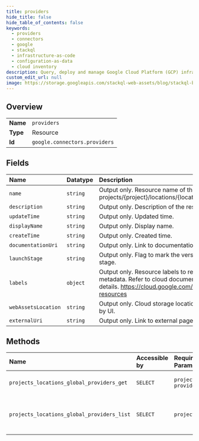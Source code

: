 ```yaml
---
title: providers
hide_title: false
hide_table_of_contents: false
keywords:
  - providers
  - connectors
  - google    
  - stackql
  - infrastructure-as-code
  - configuration-as-data
  - cloud inventory
description: Query, deploy and manage Google Cloud Platform (GCP) infrastructure and resources using SQL
custom_edit_url: null
image: https://storage.googleapis.com/stackql-web-assets/blog/stackql-blog-post-featured-image.png
---
```

  
    

## Overview
<table><tbody>
<tr><td><b>Name</b></td><td><code>providers</code></td></tr>
<tr><td><b>Type</b></td><td>Resource</td></tr>
<tr><td><b>Id</b></td><td><code>google.connectors.providers</code></td></tr>
</tbody></table>

## Fields
| Name | Datatype | Description |
|:-----|:---------|:------------|
| `name` | `string` | Output only. Resource name of the Provider. Format: projects/{project}/locations/{location}/providers/{provider} |
| `description` | `string` | Output only. Description of the resource. |
| `updateTime` | `string` | Output only. Updated time. |
| `displayName` | `string` | Output only. Display name. |
| `createTime` | `string` | Output only. Created time. |
| `documentationUri` | `string` | Output only. Link to documentation page. |
| `launchStage` | `string` | Output only. Flag to mark the version indicating the launch stage. |
| `labels` | `object` | Output only. Resource labels to represent user-provided metadata. Refer to cloud documentation on labels for more details. https://cloud.google.com/compute/docs/labeling-resources |
| `webAssetsLocation` | `string` | Output only. Cloud storage location of icons etc consumed by UI. |
| `externalUri` | `string` | Output only. Link to external page. |
## Methods
| Name | Accessible by | Required Params | Description |
|:-----|:--------------|:----------------|:------------|
| `projects_locations_global_providers_get` | `SELECT` | `projectsId, providersId` | Gets details of a single Provider. |
| `projects_locations_global_providers_list` | `SELECT` | `projectsId` | Lists Providers in a given project and location. |
